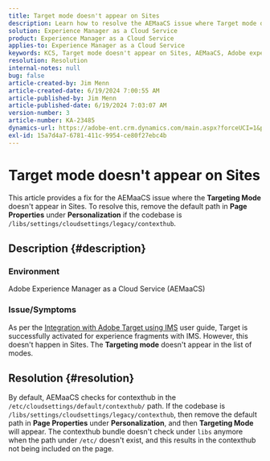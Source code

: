 ```yaml
---
title: Target mode doesn't appear on Sites
description: Learn how to resolve the AEMaaCS issue where Target mode doesn't appear on Sites.
solution: Experience Manager as a Cloud Service
product: Experience Manager as a Cloud Service
applies-to: Experience Manager as a Cloud Service
keywords: KCS, Target mode doesn't appear on Sites, AEMaaCS, Adobe experience manager as a cloud service
resolution: Resolution
internal-notes: null
bug: false
article-created-by: Jim Menn
article-created-date: 6/19/2024 7:00:55 AM
article-published-by: Jim Menn
article-published-date: 6/19/2024 7:03:07 AM
version-number: 3
article-number: KA-23485
dynamics-url: https://adobe-ent.crm.dynamics.com/main.aspx?forceUCI=1&pagetype=entityrecord&etn=knowledgearticle&id=7bf868ab-092e-ef11-840a-000d3a5a67ba
exl-id: 15a7d4a7-6781-411c-9954-ce80f27ebc4b
---
```

# Target mode doesn't appear on Sites


This article provides a fix for the AEMaaCS issue where the <b>Targeting Mode</b> doesn't appear in Sites. To resolve this, remove the default path in <b>Page Properties</b> under <b>Personalization</b> if the codebase is `/libs/settings/cloudsettings/legacy/contexthub`.

## Description {#description}


### Environment

Adobe Experience Manager as a Cloud Service (AEMaaCS)

### Issue/Symptoms

As per the [Integration with Adobe Target using IMS](https://experienceleague.adobe.com/docs/experience-manager-65/content/sites/administering/integration/integration-target-ims.html) user guide, Target is successfully activated for experience fragments with IMS. However, this doesn't happen in Sites. The <b>Targeting mode</b> doesn't appear in the list of modes.


## Resolution {#resolution}


By default, AEMaaCS checks for contexthub in the `/etc/cloudsettings/default/contexthub/` path. If the codebase is `/libs/settings/cloudsettings/legacy/contexthub`, then remove the default path in <b>Page Properties</b> under <b>Personalization</b>, and then <b>Targeting Mode</b> will appear. The contexthub bundle doesn't check under `libs` anymore when the path under `/etc/` doesn't exist, and this results in the contexthub not being included on the page.
